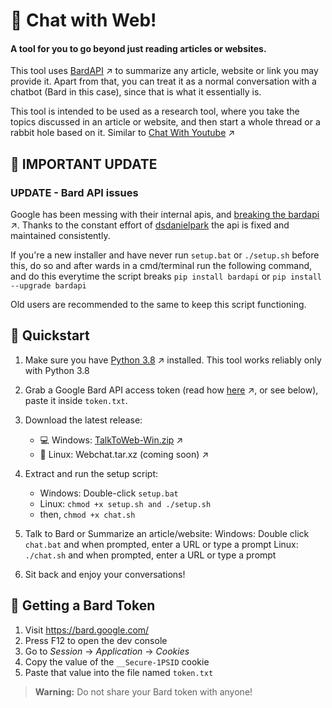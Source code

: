 # 💬 Chat with Web!

#### A tool for you to go beyond just reading articles or websites.

This tool uses [BardAPI](https://github.com/dsdanielpark/Bard-API/) ↗ to summarize any article, website or link you may provide it. Apart from that, you can treat it as a normal conversation with a chatbot (Bard in this case), since that is what it essentially is.

This tool is intended to be used as a research tool, where you take the topics discussed in an article or website, and then start a whole thread or a rabbit hole based on it. Similar to [Chat With Youtube](https://github.com/iCaran/Chat-With-Youtube/) ↗

## 🔔 IMPORTANT UPDATE

### UPDATE - Bard API issues

Google has been messing with their internal apis, and [breaking the bardapi](https://github.com/dsdanielpark/Bard-API/issues/80) ↗.
Thanks to the constant effort of [dsdanielpark](https://github.com/dsdanielpark) the api is fixed and maintained consistently.

If you're a new installer and have never run `setup.bat` or `./setup.sh` before this, do so and after wards in a cmd/terminal run the following command, and do this everytime the script breaks
`pip install bardapi` or `pip install --upgrade bardapi`

Old users are recommended to the same to keep this script functioning.

## 🚀 Quickstart

1. Make sure you have [Python 3.8](https://www.python.org/downloads/release/python-3810/) ↗ installed. This tool works reliably only with Python 3.8

2. Grab a Google Bard API access token (read how [here](https://github.com/dsdanielpark/Bard-API#readme) ↗, or see below), paste it inside `token.txt`.

3. Download the latest release:
   - 💻 Windows: [TalkToWeb-Win.zip](https://github.com/iCaran/TalkToWeb/releases/download/v1.0.0/TalkToWeb-Win.zip) ↗
   - 🐧 Linux: Webchat.tar.xz (coming soon) ↗

4. Extract and run the setup script:
   - Windows: Double-click `setup.bat`
   - Linux: `chmod +x setup.sh and ./setup.sh`
    - then, `chmod +x chat.sh`

5. Talk to Bard or Summarize an article/website:
    Windows: Double click `chat.bat` and when prompted, enter a URL or type a prompt
    Linux: `./chat.sh` and when prompted, enter a URL or type a prompt

6. Sit back and enjoy your conversations!

## 🔑 Getting a Bard Token     

1. Visit https://bard.google.com/  
2. Press F12 to open the dev console     
3. Go to *Session* -> *Application* -> *Cookies*         
4. Copy the value of the `__Secure-1PSID` cookie   
5. Paste that value into the file named `token.txt`   

> **Warning:** Do not share your Bard token with anyone!
